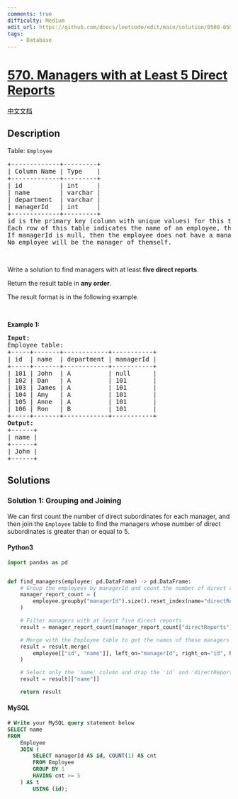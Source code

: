 ```yaml
---
comments: true
difficulty: Medium
edit_url: https://github.com/doocs/leetcode/edit/main/solution/0500-0599/0570.Managers%20with%20at%20Least%205%20Direct%20Reports/README_EN.md
tags:
    - Database
---
```


<!-- problem:start -->

# [570. Managers with at Least 5 Direct Reports](https://leetcode.com/problems/managers-with-at-least-5-direct-reports)

[中文文档](/solution/0500-0599/0570.Managers%20with%20at%20Least%205%20Direct%20Reports/README.md)

## Description

<!-- description:start -->

<p>Table: <code>Employee</code></p>

<pre>
+-------------+---------+
| Column Name | Type    |
+-------------+---------+
| id          | int     |
| name        | varchar |
| department  | varchar |
| managerId   | int     |
+-------------+---------+
id is the primary key (column with unique values) for this table.
Each row of this table indicates the name of an employee, their department, and the id of their manager.
If managerId is null, then the employee does not have a manager.
No employee will be the manager of themself.
</pre>

<p>&nbsp;</p>

<p>Write a solution to find managers with at least <strong>five direct reports</strong>.</p>

<p>Return the result table in <strong>any order</strong>.</p>

<p>The result format is in the following example.</p>

<p>&nbsp;</p>
<p><strong class="example">Example 1:</strong></p>

<pre>
<strong>Input:</strong> 
Employee table:
+-----+-------+------------+-----------+
| id  | name  | department | managerId |
+-----+-------+------------+-----------+
| 101 | John  | A          | null      |
| 102 | Dan   | A          | 101       |
| 103 | James | A          | 101       |
| 104 | Amy   | A          | 101       |
| 105 | Anne  | A          | 101       |
| 106 | Ron   | B          | 101       |
+-----+-------+------------+-----------+
<strong>Output:</strong> 
+------+
| name |
+------+
| John |
+------+
</pre>

<!-- description:end -->

## Solutions

<!-- solution:start -->

### Solution 1: Grouping and Joining

We can first count the number of direct subordinates for each manager, and then join the `Employee` table to find the managers whose number of direct subordinates is greater than or equal to $5$.

<!-- tabs:start -->

#### Python3

```python
import pandas as pd


def find_managers(employee: pd.DataFrame) -> pd.DataFrame:
    # Group the employees by managerId and count the number of direct reports
    manager_report_count = (
        employee.groupby("managerId").size().reset_index(name="directReports")
    )

    # Filter managers with at least five direct reports
    result = manager_report_count[manager_report_count["directReports"] >= 5]

    # Merge with the Employee table to get the names of these managers
    result = result.merge(
        employee[["id", "name"]], left_on="managerId", right_on="id", how="inner"
    )

    # Select only the 'name' column and drop the 'id' and 'directReports' columns
    result = result[["name"]]

    return result
```

#### MySQL

```sql
# Write your MySQL query statement below
SELECT name
FROM
    Employee
    JOIN (
        SELECT managerId AS id, COUNT(1) AS cnt
        FROM Employee
        GROUP BY 1
        HAVING cnt >= 5
    ) AS t
        USING (id);
```

<!-- tabs:end -->

<!-- solution:end -->

<!-- problem:end -->
